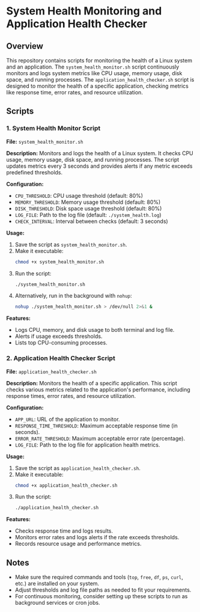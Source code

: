# System Health Monitoring and Application Health Checker

## Overview

This repository contains scripts for monitoring the health of a Linux system and an application. The `system_health_monitor.sh` script continuously monitors and logs system metrics like CPU usage, memory usage, disk space, and running processes. The `application_health_checker.sh` script is designed to monitor the health of a specific application, checking metrics like response time, error rates, and resource utilization.

## Scripts

### 1. System Health Monitor Script

**File:** `system_health_monitor.sh`

**Description:**
Monitors and logs the health of a Linux system. It checks CPU usage, memory usage, disk space, and running processes. The script updates metrics every 3 seconds and provides alerts if any metric exceeds predefined thresholds.

**Configuration:**
- `CPU_THRESHOLD`: CPU usage threshold (default: 80%)
- `MEMORY_THRESHOLD`: Memory usage threshold (default: 80%)
- `DISK_THRESHOLD`: Disk space usage threshold (default: 80%)
- `LOG_FILE`: Path to the log file (default: `./system_health.log`)
- `CHECK_INTERVAL`: Interval between checks (default: 3 seconds)

**Usage:**
1. Save the script as `system_health_monitor.sh`.
2. Make it executable:
   ```bash
   chmod +x system_health_monitor.sh
   ```
3. Run the script:
   ```bash
   ./system_health_monitor.sh
   ```
4. Alternatively, run in the background with `nohup`:
   ```bash
   nohup ./system_health_monitor.sh > /dev/null 2>&1 &
   ```

**Features:**
- Logs CPU, memory, and disk usage to both terminal and log file.
- Alerts if usage exceeds thresholds.
- Lists top CPU-consuming processes.

### 2. Application Health Checker Script

**File:** `application_health_checker.sh`

**Description:**
Monitors the health of a specific application. This script checks various metrics related to the application's performance, including response times, error rates, and resource utilization.

**Configuration:**
- `APP_URL`: URL of the application to monitor.
- `RESPONSE_TIME_THRESHOLD`: Maximum acceptable response time (in seconds).
- `ERROR_RATE_THRESHOLD`: Maximum acceptable error rate (percentage).
- `LOG_FILE`: Path to the log file for application health metrics.

**Usage:**
1. Save the script as `application_health_checker.sh`.
2. Make it executable:
   ```bash
   chmod +x application_health_checker.sh
   ```
3. Run the script:
   ```bash
   ./application_health_checker.sh
   ```

**Features:**
- Checks response time and logs results.
- Monitors error rates and logs alerts if the rate exceeds thresholds.
- Records resource usage and performance metrics.

## Notes

- Make sure the required commands and tools (`top`, `free`, `df`, `ps`, `curl`, etc.) are installed on your system.
- Adjust thresholds and log file paths as needed to fit your requirements.
- For continuous monitoring, consider setting up these scripts to run as background services or cron jobs.
